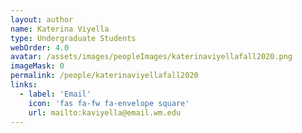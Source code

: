 ```yaml
---
layout: author
name: Katerina Viyella
type: Undergraduate Students
webOrder: 4.0
avatar: /assets/images/peopleImages/katerinaviyellafall2020.png
imageMask: 0
permalink: /people/katerinaviyellafall2020
links:
  - label: 'Email'
    icon: 'fas fa-fw fa-envelope square'
    url: mailto:kaviyella@email.wm.edu
---
```

